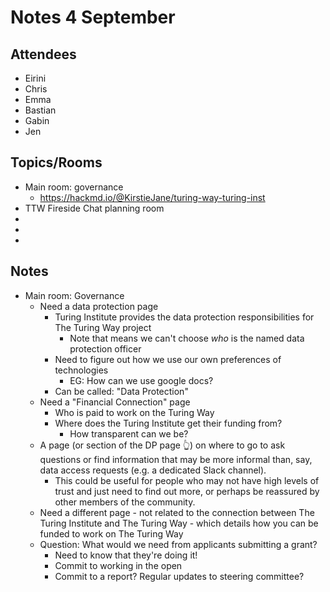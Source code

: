 # Notes 4 September

## Attendees

* Eirini
* Chris
* Emma 
* Bastian
* Gabin
* Jen


## Topics/Rooms

* Main room: governance
    * https://hackmd.io/@KirstieJane/turing-way-turing-inst
* TTW Fireside Chat planning room
* 
* 
* 

## Notes

* Main room: Governance
    * Need a data protection page
        * Turing Institute provides the data protection responsibilities for The Turing Way project
            * Note that means we can't choose _who_ is the named data protection officer
        * Need to figure out how we use our own preferences of technologies
            * EG: How can we use google docs?
        * Can be called: "Data Protection"
    * Need a "Financial Connection" page
        * Who is paid to work on the Turing Way
        * Where does the Turing Institute get their funding from?
            * How transparent can we be?
    * A page (or section of the DP page 👆) on where to go to ask questions or find information that may be more informal than, say, data access requests (e.g. a dedicated Slack channel).
        * This could be useful for people who may not have high levels of trust and just need to find out more, or perhaps be reassured by other members of the community.
    * Need a different page - not related to the connection between The Turing Institute and The Turing Way - which details how you can be funded to work on The Turing Way
    * Question: What would we need from applicants submitting a grant?
        * Need to know that they're doing it!
        * Commit to working in the open
        * Commit to a report? Regular updates to steering committee?